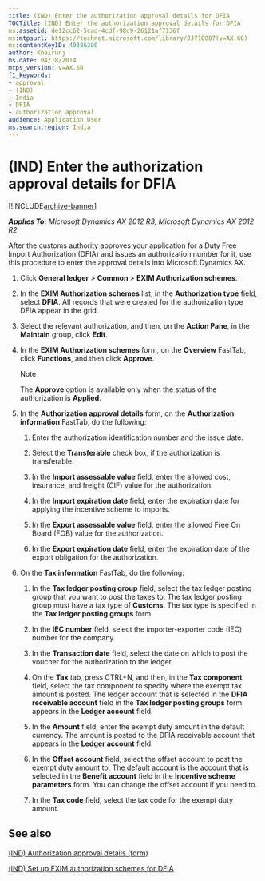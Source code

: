 ```yaml
---
title: (IND) Enter the authorization approval details for DFIA
TOCTitle: (IND) Enter the authorization approval details for DFIA
ms:assetid: de12cc62-5cad-4cdf-98c9-26121af7136f
ms:mtpsurl: https://technet.microsoft.com/library/JJ710887(v=AX.60)
ms:contentKeyID: 49386300
author: Khairunj
ms.date: 04/18/2014
mtps_version: v=AX.60
f1_keywords:
- approval
- (IND)
- India
- DFIA
- authorization approval
audience: Application User
ms.search.region: India
---
```


# (IND) Enter the authorization approval details for DFIA 


[!INCLUDE[archive-banner](includes/archive-banner.md)]


_**Applies To:** Microsoft Dynamics AX 2012 R3, Microsoft Dynamics AX 2012 R2_

After the customs authority approves your application for a Duty Free Import Authorization (DFIA) and issues an authorization number for it, use this procedure to enter the approval details into Microsoft Dynamics AX.

1.  Click **General ledger** \> **Common** \> **EXIM Authorization schemes**.

2.  In the **EXIM Authorization schemes** list, in the **Authorization type** field, select **DFIA**. All records that were created for the authorization type DFIA appear in the grid.

3.  Select the relevant authorization, and then, on the **Action Pane**, in the **Maintain** group, click **Edit**.

4.  In the **EXIM Authorization schemes** form, on the **Overview** FastTab, click **Functions**, and then click **Approve**.
    

    > [!NOTE]
    > <P>The <STRONG>Approve</STRONG> option is available only when the status of the authorization is <STRONG>Applied</STRONG>.</P>



5.  In the **Authorization approval details** form, on the **Authorization information** FastTab, do the following:
    
    1.  Enter the authorization identification number and the issue date.
    
    2.  Select the **Transferable** check box, if the authorization is transferable.
    
    3.  In the **Import assessable value** field, enter the allowed cost, insurance, and freight (CIF) value for the authorization.
    
    4.  In the **Import expiration date** field, enter the expiration date for applying the incentive scheme to imports.
    
    5.  In the **Export assessable value** field, enter the allowed Free On Board (FOB) value for the authorization.
    
    6.  In the **Export expiration date** field, enter the expiration date of the export obligation for the authorization.

6.  On the **Tax information** FastTab, do the following:
    
    1.  In the **Tax ledger posting group** field, select the tax ledger posting group that you want to post the taxes to. The tax ledger posting group must have a tax type of **Customs**. The tax type is specified in the **Tax ledger posting groups** form.
    
    2.  In the **IEC number** field, select the importer-exporter code (IEC) number for the company.
    
    3.  In the **Transaction date** field, select the date on which to post the voucher for the authorization to the ledger.
    
    4.  On the **Tax** tab, press CTRL+N, and then, in the **Tax component** field, select the tax component to specify where the exempt tax amount is posted. The ledger account that is selected in the **DFIA receivable account** field in the **Tax ledger posting groups** form appears in the **Ledger account** field.
    
    5.  In the **Amount** field, enter the exempt duty amount in the default currency. The amount is posted to the DFIA receivable account that appears in the **Ledger account** field.
    
    6.  In the **Offset account** field, select the offset account to post the exempt duty amount to. The default account is the account that is selected in the **Benefit account** field in the **Incentive scheme parameters** form. You can change the offset account if you need to.
    
    7.  In the **Tax code** field, select the tax code for the exempt duty amount.

## See also

[(IND) Authorization approval details (form)](https://technet.microsoft.com/library/jj677814\(v=ax.60\))

[(IND) Set up EXIM authorization schemes for DFIA](ind-set-up-exim-authorization-schemes-for-dfia.md)

  


